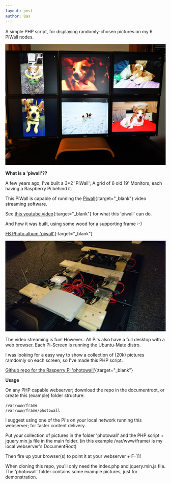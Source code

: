 ```yaml
---
layout: post
author: Bas
---
```

A simple PHP script, for displaying randomly-chosen pictures on my 6 PiWall nodes. 

![image](/assets/images/piwall.jpg)

**What is a 'piwall'??** 

A few years ago, I've built a 3*2 'PiWall'; A grid of 6 old 19' Monitors, each having a Raspberry Pi behind it. 

This PiWall is capable of running the [Piwall](http://www.piwall.co.uk/){:target="_blank"} video streaming software. 

See [this youtube video](https://www.youtube.com/watch?v=Kru--U1kRy8){:target="_blank"} for what this 'piwall' can do. 

And how it was built, using some wood for a supporting frame :-) 

[FB Photo album 'piwall'](https://www.facebook.com/bas.dds.nl/media_set?set=a.1429959373697741.1073741893.100000510777171&type=1&l=a61e0e0002){:target="_blank"}

![image](/assets/images/piwall2.jpg)

The video streaming is fun! However.. All Pi's also have a full desktop with a web browser. Each Pi-Screen is running the Ubuntu-Mate distro.

I was looking for a easy way to show a collection of (20k) pictures ramdomly on each screen, so I've made this PHP script.

[Github repo for the Rasperry PI 'photowall'](https://github.com/basdds/php-pi-photowall){:target="_blank"}

**Usage** 

On any PHP capable webserver; download the repo in the documentroot, or create this (example) folder structure:

```
/var/www/frame
/var/www/frame/photowall
```

I suggest using one of the Pi's on your local network running this webserver; for faster content delivery.

Put your collection of pictures in the folder 'photowall' and the PHP script + jquery.min.js file in the main folder. (in this example /var/www/frame/ is my local webserver's DocumentRoot)

Then fire up your browser(s) to point it at your webserver + F-11!

When cloning this repo, you'll only need the index.php and jquery.min.js file. The 'photowall' folder contains some example pictures, just for demonstration. 
